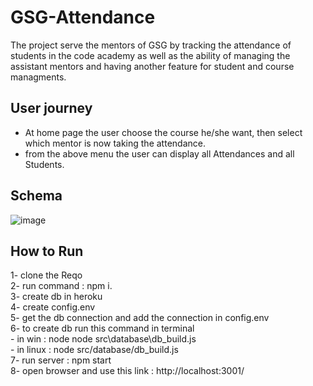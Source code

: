 # GSG-Attendance


The project serve the mentors of GSG by tracking the attendance of students in the code academy as well as the ability of managing the assistant mentors and having another feature for student and course managments.

## User journey
- At home page the user choose the course he/she want, then select which mentor is now taking the attendance.
- from the above menu the user can display all Attendances and all Students.

## Schema

![image](https://user-images.githubusercontent.com/56412800/75423111-b9eb2680-5946-11ea-994e-1ff80868179b.png)<br>


## How to Run 
1- clone the Reqo <br>
2- run command : npm i.<br>
3- create db in heroku <br>
4- create config.env <br>
5- get the db connection and add the connection in config.env<br>
6- to create db run this command in terminal <br>
    - in win : node  node src\database\db_build.js<br>
    - in linux : node src/database/db_build.js<br>
7- run server : npm start <br>
8- open browser and use this link : http://localhost:3001/


